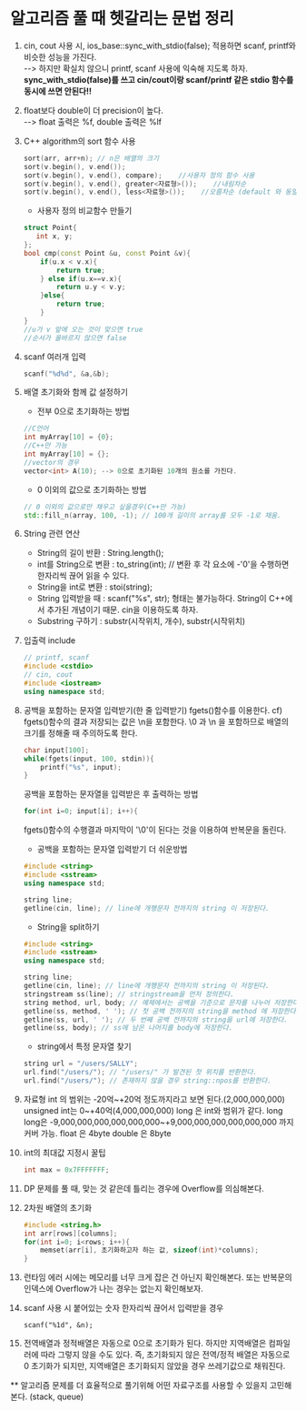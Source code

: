 # 알고리즘 풀 때 헷갈리는 문법 정리
1. cin, cout 사용 시, ios_base::sync_with_stdio(false); 적용하면 scanf, printf와 비슷한 성능을 가진다.  
    --> 하지만 확실치 않으니 printf, scanf 사용에 익숙해 지도록 하자.  
    **sync_with_stdio(false)를 쓰고 cin/cout이랑 scanf/printf 같은 stdio 함수를 동시에 쓰면 안된다!!**

2. float보다 double이 더 precision이 높다.  
    --> float 출력은 %f, double 출력은 %lf  

3. C++ algorithm의 sort 함수 사용
    ```cpp
    sort(arr, arr+n); // n은 배열의 크기
    sort(v.begin(), v.end());
    sort(v.begin(), v.end(), compare);    //사용자 정의 함수 사용
    sort(v.begin(), v.end(), greater<자료형>());    //내림차순
    sort(v.begin(), v.end(), less<자료형>());    //오름차순 (default 와 동일)
    ```
    - 사용자 정의 비교함수 만들기
    ```cpp
    struct Point{
       int x, y;
    };
    bool cmp(const Point &u, const Point &v){
        if(u.x < v.x){
            return true;
        } else if(u.x==v.x){
            return u.y < v.y;
        }else{
            return true;
        }
    }
    //u가 v 앞에 오는 것이 맞으면 true
    //순서가 올바르지 않으면 false
    ```
4. scanf 여러개 입력
    ```cpp
    scanf("%d%d", &a,&b);
    ```
5. 배열 초기화와 함께 값 설정하기  
    - 전부 0으로 초기화하는 방법
    ```cpp
    //C언어
    int myArray[10] = {0};
    //C++만 가능
    int myArray[10] = {};
    //vector의 경우
    vector<int> A(10); --> 0으로 초기화된 10개의 원소를 가진다.
    ```
    - 0 이외의 값으로 초기화하는 방법
    ```cpp
    // 0 이외의 값으로만 채우고 싶을경우(C++만 가능)
    std::fill_n(array, 100, -1); // 100개 길이의 array를 모두 -1로 채움.
    ```
6. String 관련 연산
    - String의 길이 반환 : String.length();
    - int를 String으로 변환 : to_string(int); // 변환 후 각 요소에 -'0'을 수행하면 한자리씩 끊어 읽을 수 있다.
    - String을 int로 변환 : stoi(string);  
    - String 입력받을 때 : scanf("%s", str); 형태는 불가능하다. String이 C++에서 추가된 개념이기 때문. cin을 이용하도록 하자.
    - Substring 구하기 : substr(시작위치, 개수), substr(시작위치)

7. 입출력 include
    ```cpp
    // printf, scanf
    #include <cstdio>
    // cin, cout
    #include <iostream>
    using namespace std;
    ```

8. 공백을 포함하는 문자열 입력받기(한 줄 입력받기)
    fgets()함수를 이용한다.
    cf) fgets()함수의 결과 저장되는 값은 \n을 포함한다.
        \0 과 \n 을 포함하므로 배열의 크기를 정해줄 때 주의하도록 한다.
    ```cpp
    char input[100];
    while(fgets(input, 100, stdin)){
        printf("%s", input);
    }
    ```
    공백을 포함하는 문자열을 입력받은 후 출력하는 방법
    ```cpp
    for(int i=0; input[i]; i++){
    ```
    fgets()함수의 수행결과 마지막이 '\0'이 된다는 것을 이용하여 반복문을 돌린다.

    - 공백을 포함하는 문자열 입력받기 더 쉬운방법
    ```cpp
    #include <string>
    #include <sstream>
    using namespace std;

    string line;
    getline(cin, line); // line에 개행문자 전까지의 string 이 저장된다.
    ```
    - String을 split하기
    ```cpp
    #include <string>
    #include <sstream>
    using namespace std;

    string line;
    getline(cin, line); // line에 개행문자 전까지의 string 이 저장된다.
    stringstream ss(line); // stringstream을 먼저 정의한다.
    string method, url, body; // 예제에서는 공백을 기준으로 문자를 나누어 저장한다.
    getline(ss, method, ' '); // 첫 공백 전까지의 string을 method 에 저장한다.
    getline(ss, url, ' '); // 두 번째 공백 전까지의 string을 url에 저장한다.
    getline(ss, body); // ss에 남은 나머지를 body에 저장한다.
    ```
    
    - string에서 특정 문자열 찾기
    ```cpp
    string url = "/users/SALLY";
    url.find("/users/"); // "/users/" 가 발견된 첫 위치를 반환한다.
    url.find("/users/"); // 존재하지 않을 경우 string::npos를 반환한다.
    ```

9. 자료형
    int 의 범위는 -20억~+20억 정도까지라고 보면 된다.(2,000,000,000)
    unsigned int는 0~+40억(4,000,000,000)
    long 은 int와 범위가 같다.
    long long은 -9,000,000,000,000,000,000~+9,000,000,000,000,000,000 까지 커버 가능.
    float 은 4byte
    double 은 8byte

10. int의 최대값 지정시 꿀팁
    ```cpp
    int max = 0x7FFFFFFF;
    ```

11. DP 문제를 풀 때, 맞는 것 같은데 틀리는 경우에 Overflow를 의심해본다.

12. 2차원 배열의 초기화
    ```cpp
    #include <string.h>
    int arr[rows][columns];
    for(int i=0; i<rows; i++){
        memset(arr[i], 초기화하고자 하는 값, sizeof(int)*columns);
    }
    ```

13. 런타임 에러 시에는 메모리를 너무 크게 잡은 건 아닌지 확인해본다.
    또는 반복문의 인덱스에 Overflow가 나는 경우는 없는지 확인해보자.

14. scanf 사용 시 붙어있는 숫자 한자리씩 끊어서 입력받을 경우
    ```
    scanf("%1d", &n);
    ```

15. 전역배열과 정적배열은 자동으로 0으로 초기화가 된다. 하지만 지역배열은 컴파일러에 따라 그렇지 않을 수도 있다.
    즉, 초기화되지 않은 전역/정적 배열은 자동으로 0 초기화가 되지만, 지역배열은 초기화되지 않았을 경우 쓰레기값으로 채워진다.

** 알고리즘 문제를 더 효율적으로 풀기위해 어떤 자료구조를 사용할 수 있을지 고민해본다. (stack, queue)



    

